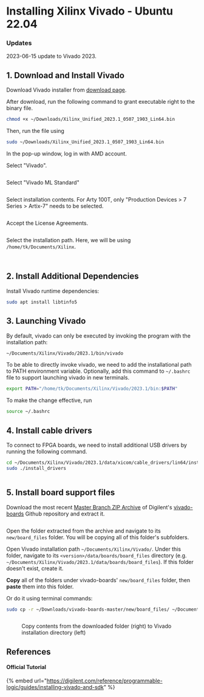 # Installing Xilinx Vivado - Ubuntu 22.04

### Updates

2023-06-15 update to Vivado 2023.



## 1. Download and Install Vivado

Download Vivado installer from [download page](https://www.xilinx.com/member/forms/download/xef.html?filename=Xilinx\_Unified\_2023.1\_0507\_1903\_Lin64.bin).

After download, run the following command to grant executable right to the binary file.

```bash
chmod +x ~/Downloads/Xilinx_Unified_2023.1_0507_1903_Lin64.bin
```

Then, run the file using

```bash
sudo ~/Downloads/Xilinx_Unified_2023.1_0507_1903_Lin64.bin
```

In the pop-up window, log in with AMD account.

Select "Vivado".

<figure><img src="../../.gitbook/assets/image (162).png" alt=""><figcaption></figcaption></figure>

Select "Vivado ML Standard"

<figure><img src="../../.gitbook/assets/image (163).png" alt=""><figcaption></figcaption></figure>

Select installation contents. For Arty 100T, only "Production Devices > 7 Series > Artix-7" needs to be selected.

<figure><img src="../../.gitbook/assets/image (164).png" alt=""><figcaption></figcaption></figure>

Accept the License Agreements.

<figure><img src="../../.gitbook/assets/image (165).png" alt=""><figcaption></figcaption></figure>

Select the installation path. Here, we will be using `/home/tk/Documents/Xilinx`.

<figure><img src="../../.gitbook/assets/image (166).png" alt=""><figcaption></figcaption></figure>

<figure><img src="../../.gitbook/assets/image (5) (2) (1).png" alt=""><figcaption></figcaption></figure>



## 2. Install Additional Dependencies

Install Vivado runtime dependencies:

```bash
sudo apt install libtinfo5
```



## 3. Launching Vivado

By default, vivado can only be executed by invoking the program with the installation path:

```bash
~/Documents/Xilinx/Vivado/2023.1/bin/vivado
```

To be able to directly invoke vivado, we need to add the installational path to PATH environment variable. Optionally, add this command to `~/.bashrc` file to support launching vivado in new terminals.

```bash
export PATH="/home/tk/Documents/Xilinx/Vivado/2023.1/bin:$PATH"
```

To make the change effective, run

```bash
source ~/.bashrc
```



## 4. Install cable drivers

To connect to FPGA boards, we need to install additional USB drivers by running the following command.

```bash
cd ~/Documents/Xilinx/Vivado/2023.1/data/xicom/cable_drivers/lin64/install_script/install_drivers
sudo ./install_drivers
```

<figure><img src="../../.gitbook/assets/image (53).png" alt=""><figcaption></figcaption></figure>



## 5. Install board support files

Download the most recent [Master Branch ZIP Archive](https://github.com/Digilent/vivado-boards/archive/master.zip) of Digilent's [vivado-boards](https://github.com/Digilent/vivado-boards) Github repository and extract it.

<figure><img src="../../.gitbook/assets/image (1).png" alt=""><figcaption></figcaption></figure>

Open the folder extracted from the archive and navigate to its `new/board_files` folder. You will be copying all of this folder's subfolders.

Open Vivado installation path `~/Documents/Xilinx/Vivado/`. Under this folder, navigate to its `<version>/data/boards/board_files` directory (e.g. `~/Documents/Xilinx/Vivado/2023.1/data/boards/board_files`). If this folder doesn't exist, create it.

**Copy** all of the folders under vivado-boards' `new/board_files` folder, then **paste** them into this folder.



Or do it using terminal commands:

```bash
sudo cp -r ~/Downloads/vivado-boards-master/new/board_files/ ~/Documents/Xilinx/Vivado/2023.1/data/boards/
```



<figure><img src="../../.gitbook/assets/image (1) (1).png" alt=""><figcaption><p>Copy contents from the downloaded folder (right) to Vivado installation directory (left)</p></figcaption></figure>



## References

#### Official Tutorial

{% embed url="https://digilent.com/reference/programmable-logic/guides/installing-vivado-and-sdk" %}

